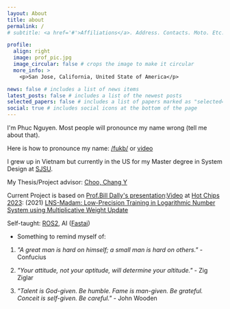 ```yaml
---
layout: About
title: about
permalink: /
# subtitle: <a href='#'>Affiliations</a>. Address. Contacts. Moto. Etc.

profile:
  align: right
  image: prof_pic.jpg
  image_circular: false # crops the image to make it circular
  more_info: >
    <p>San Jose, California, United State of America</p>

news: false # includes a list of news items
latest_posts: false # includes a list of the newest posts
selected_papers: false # includes a list of papers marked as "selected={true}"
social: true # includes social icons at the bottom of the page
---
```

<!-- <p>555 your office number</p>
<p>123 your address street</p> -->

I'm Phuc Nguyen.
Most people will pronounce my name wrong (tell me about that).

Here is how to pronounce my name: [/fukb/](https://www.youtube.com/watch?v=GV_n4aDs6qo) or [video](https://www.youtube.com/watch?v=TodCZhhbVKo)

I grew up in Vietnam but currently in the US for my Master degree in System Design at [SJSU](https://www.sjsu.edu/ee/).

My Thesis/Project advisor: [Choo, Chang Y](https://www.sjsu.edu/people/chang.choo/)

Current Project is based on [Prof.Bill Dally's presentation](https://hc2023.hotchips.org/assets/program/conference/day2/Keynote%202/Keynote-NVIDIA_Hardware-for-Deep-Learning.pdf):[Video](https://www.youtube.com/watch?v=rsxCZAE8QNA) at [Hot Chips 2023](https://hc2023.hotchips.org/): (2021) [LNS-Madam: Low-Precision Training in Logarithmic Number System using Multiplicative Weight Update](https://paperswithcode.com/paper/low-precision-training-in-logarithmic-number)


Self-taught: [ROS2](https://www.ros.org/), AI ([Fastai](https://www.fast.ai/))

  

- Something to remind myself of:

1. *"A great man is hard on himself; a small man is hard on others."* - Confucius

2. *"Your attitude, not your aptitude, will determine your altitude."* - Zig Ziglar

3. *"Talent is God-given. Be humble. Fame is man-given. Be grateful. Conceit is self-given. Be careful."* - John Wooden

<!-- Write your biography here. Tell the world about yourself. Link to your favorite [subreddit](http://reddit.com). You can put a picture in, too. The code is already in, just name your picture `prof_pic.jpg` and put it in the `img/` folder.

Put your address / P.O. box / other info right below your picture. You can also disable any of these elements by editing `profile` property of the YAML header of your `_pages/about.md`. Edit `_bibliography/papers.bib` and Jekyll will render your [publications page](/al-folio/publications/) automatically.

Link to your social media connections, too. This theme is set up to use [Font Awesome icons](https://fontawesome.com/) and [Academicons](https://jpswalsh.github.io/academicons/), like the ones below. Add your Facebook, Twitter, LinkedIn, Google Scholar, or just disable all of them.
 -->

